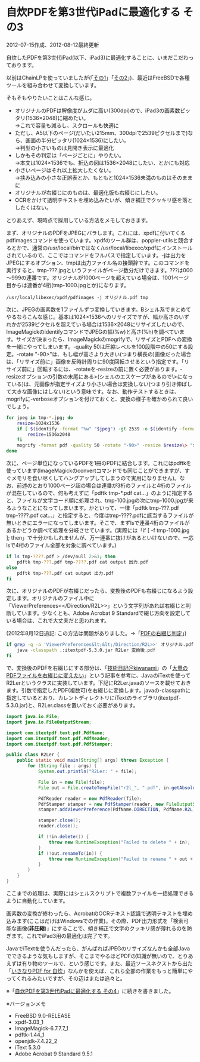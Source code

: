 # 自炊PDFを第3世代iPadに最適化する その3

2012-07-15作成、2012-08-12最終更新

自炊したPDFを第3世代iPad(以下、iPad3)に最適化することに、いまだこだわっております。

以前はChainLPを使っていましたが(「[その1](20120325.md)」「[その2](20120401.md)」)、最近はFreeBSDで各種ツールを組み合わせて変換しています。

そもそもやりたいことはこんな感じ。

- オリジナルのPDFは解像度がムダに高い(300dpi)ので、iPad3の画素数ピッタリ(1536×2048)に縮めたい。  
  →これで容量も減るし、スクロールも快適に
- ただし、A5以下のページ(だいたい215mm、300dpiで2539ピクセルまで)なら、画面の半分ピッタリ(1024×1536)にしたい。  
  →判型の小さいものは見開き表示に最適化
- しかもその判定は「ページごとに」やりたい。  
  →本文は1024×1536でも、折込の図は1536×2048にしたい、とかにも対応
- 小さいページはそれ以上拡大したくない。  
  →挟み込みの小さな正誤表とか、もともと1024×1536未満のものはそのままに
- オリジナルが右綴じにのものは、最適化版も右綴じにしたい。
- OCRをかけて透明テキストを埋め込みたいが、傾き補正でクッキリ感を落としたくはない。

とりあえず、現時点で採用している方法をメモしておきます。

まず、オリジナルのPDFをJPEGにバラします。これには、xpdfに付いてくるpdfimagesコマンドを使っています。xpdfのツール群は、poppler-utilsと競合するとかで、通常の/usr/local/binではなく/usr/local/libexec/xpdfにインストールされているので、ここではコマンドをフルパスで指定しています。-jは出力をJPEGにするオプション、tmpは出力ファイル名の接頭辞です。このコマンドを実行すると、tmp-???.jpgというファイルがページ数分だけできます。???は000～999の連番です。オリジナルが1000ページを超えている場合は、1001ページ目からは連番が4桁(tmp-1000.jpgとか)になります。

    /usr/local/libexec/xpdf/pdfimages -j オリジナル.pdf tmp

次に、JPEGの画素数を1ファイルずつ変換していきます。Bシェル系でまとめてやるならこんな感じ。基本は1024×1536へのリサイズですが、幅か高さのいずれかが2539ピクセルを超えている場合は1536×2048にリサイズしたいので、ImageMagickのidentifyコマンドでJPEGの幅(%w)と高さ(%h)を調べています。サイズが決まったら、ImageMagickのmogrifyで、リサイズとPDFへの変換を一緒にやってしまいます。-quality 50は圧縮レベルを100段階中の50にする設定。-rotate "-90>"は、もし幅が高さより大きい(つまり横長の)画像だった場合は、「リサイズ前に」画像を反時計周りに90度回転させるという指定です。「リサイズ前に」回転するには、-rotateを-resizeの前に置く必要があります。-resizeオプションの引数の末尾にある>(シェルのエスケープがあるので\\>になっている)は、元画像が指定サイズより小さい場合は変換しない(つまり引き伸ばして大きな画像にはしない)という意味です。なお、動作テストするときは、mogrifyに-verboseオプションを付けておくと、変換の様子を確かめられて良いでしょう。

```sh
for jpeg in tmp-*.jpg; do
    resize=1024x1536
    if [ $(identify -format "%w" "$jpeg") -gt 2539 -o $(identify -format "%h" "$jpeg") -gt 2539 ]; then
        resize=1536x2048
    fi
    mogrify -format pdf -quality 50 -rotate "-90>" -resize $resize\> "$jpeg"
done
```

次に、ページ単位になっているPDFを1冊のPDFに結合します。これにはpdftkを使っています(ImageMagickのconvertコマンドでも同じことができますが、すぐメモリを食い尽くしてハングアップしてしまうので実用になりません)。なお、前述のとおり1000ページ超の場合は連番が3桁のファイルと4桁のファイルが混在しているので、何も考えずに「pdftk tmp-*.pdf cat…」のように指定すると、ファイルが文字コード順に処理され、tmp-100.jpgの次にtmp-1000.jpgが来るようなことになってしまいます。かといって、一律「pdftk tmp-???.pdf tmp-????.pdf cat…」と指定すると、今度はtmp-????.pdfに該当するファイルが無いときにエラーになってしまいます。そこで、まずlsで連番4桁のファイルがあるかどうか調べて処理を分岐させています。(実際には「if [ -f tmp-1000.jpg ]; then」で十分かもしれませんが、万一連番に抜けがあるといけないので、一応lsで4桁のファイル全部を対象に調べています。)

```sh
if ls tmp-????.pdf > /dev/null 2>&1; then
    pdftk tmp-???.pdf tmp-????.pdf cat output 出力.pdf
else
    pdftk tmp-???.pdf cat output 出力.pdf
fi
```

次に、オリジナルのPDFが右綴じだったら、変換後のPDFも右綴じになるよう設定します。オリジナルのファイル中に「ViewerPreferences<</Direction/R2L>>」という文字列があれば右綴じと判断しています。少なくとも、Adobe Acrobat 9 Standardで綴じ方向を設定している場合は、これで大丈夫だと思われます。

(2012年8月12日追記: この方法は問題がありました。→「[PDFの右綴じ判定](20120812.md)」)

```sh
if grep -q -a 'ViewerPreferences&lt;&lt;/Direction/R2L>>' オリジナル.pdf; then
    java -classpath .:itextpdf-5.3.0.jar R2Ler 変換後.pdf
fi
```

で、変換後のPDFを右綴じにする部分は、「[技術日記＠kiwanami](http://d.hatena.ne.jp/kiwanami/)」の「[大量のPDFファイルを右綴じに変えたい](http://d.hatena.ne.jp/kiwanami/20101215/1292400269)」という記事を参考に、JavaのiTextを使ってR2Lerというクラスに実装しています。下記にR2Ler.javaのソースを載せておきます。引数で指定したPDF(複数可)を右綴じに変換します。javaの-classpathに指定しているとおり、カレントディレクトリにiTextのライブラリ(itextpdf-5.3.0.jar)と、R2Ler.classを置いておく必要があります。

```java
import java.io.File;
import java.io.FileOutputStream;

import com.itextpdf.text.pdf.PdfName;
import com.itextpdf.text.pdf.PdfReader;
import com.itextpdf.text.pdf.PdfStamper;

public class R2Ler {
    public static void main(String[] args) throws Exception {
        for (String file : args) {
            System.out.println("R2Ler: " + file);

            File in = new File(file);
            File out = File.createTempFile("r2l_", ".pdf", in.getAbsoluteFile().getParentFile());

            PdfReader reader = new PdfReader(file);
            PdfStamper stamper = new PdfStamper(reader, new FileOutputStream(out));
            stamper.addViewerPreference(PdfName.DIRECTION, PdfName.R2L);

            stamper.close();
            reader.close();

            if (!in.delete()) {
                throw new RuntimeException("Failed to delete " + in);
            }
            if (!out.renameTo(in)) {
                throw new RuntimeException("Failed to rename " + out + " to " + in);
            }
        }
    }
}
```

ここまでの処理は、実際にはシェルスクリプトで複数ファイルを一括処理できるように自動化しています。

画素数の変換が終わったら、AcrobatのOCRテキスト認識で透明テキストを埋め込みます(ここはだけはWindowsでの作業)。その際、PDF出力形式を「検索可能な画像(**非圧縮**)」にすることで、傾き補正で文字のクッキリ感が薄れるのを防ぎます。これでiPad3用の最適化は完了です。

JavaでiTextを使うんだったら、がんばればJPEGのリサイズなんかも全部Javaでできるような気もしますが、そこまでやるほどPDFの知識が無いので、とりあえずは有り物のツールで、という感じです。また、最近ソースネクストから出た「[いきなりPDF for 自炊](http://www.sourcenext.com/product/pc/ikp/pc_ikp_000834/)」なんかを使えば、これら全部の作業をもっと簡単にやってくれるみたいですが、その辺はまたは追々と。

※「[自炊PDFを第3世代iPadに最適化する その4](20161030.md)」に続きを書きました。

※バージョンメモ

- FreeBSD 9.0-RELEASE
- xpdf-3.03_1
- ImageMagick-6.7.7.7_1
- pdftk-1.44_1
- openjdk-7.4.22_2
- iText 5.3.0
- Adobe Acrobat 9 Standard 9.5.1
